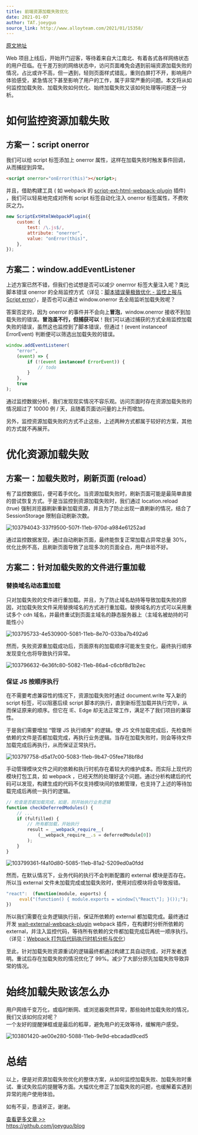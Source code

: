 ```yaml
---
title: 前端资源加载失败优化
date: 2021-01-07
author: TAT.joeyguo
source_link: http://www.alloyteam.com/2021/01/15358/
---
```


<!-- {% raw %} - for jekyll -->

[原文地址](https://github.com/joeyguo/blog/issues/25)

Web 项目上线后，开始开门迎客，等待着来自大江南北、有着各式各样网络状态的用户莅临。在千差万别的网络状态中，访问页面难免会遇到前端资源加载失败的情况，占比或许不高，但一遇到，轻则页面样式错乱，重则白屏打不开，影响用户体验感受，紧急情况下甚至影响了用户的工作，属于非常严重的问题。本文将从如何监控加载失败、加载失败如何优化、始终加载失败又该如何处理等问题逐一分析。

# 如何监控资源加载失败

## 方案一：script onerror

我们可以给 script 标签添加上 onerror 属性，这样在加载失败时触发事件回调，从而捕捉到异常。

```html
<script onerror="onError(this)"></script>;
```

并且，借助构建工具 ( 如 webpack 的 [script-ext-html-webpack-plugin](https://www.npmjs.com/package/script-ext-html-webpack-plugin) 插件) ，我们可以轻易地完成对所有 script 标签自动化注入 onerror 标签属性，不费吹灰之力。

```javascript
new ScriptExtHtmlWebpackPlugin({
    custom: {
        test: /\.js$/,
        attribute: "onerror",
        value: "onError(this)",
    },
});
```

## 方案二：window.addEventListener

上述方案已然不错，但我们也试想是否可以减少 onerrror 标签大量注入呢？类比脚本错误 onerror 的全局监控方式（详见：[脚本错误量极致优化 - 监控上报与 Script error](https://github.com/joeyguo/blog/issues/13)），是否也可以通过 window.onerror 去全局监听加载失败呢？

答案否定的，因为 onerror 的事件并不会向上**冒泡**，window.onerror 接收不到加载失败的错误。**冒泡虽不行，但捕获可以**！我们可以通过捕获的方式全局监控加载失败的错误，虽然这也监控到了脚本错误，但通过！(event instanceof ErrorEvent) 判断便可以筛选出加载失败的错误。

```javascript
window.addEventListener(
    "error",
    (event) => {
        if (!(event instanceof ErrorEvent)) {
            // todo
        }
    },
    true
);
```

通过监控数据分析，我们发现现实情况不容乐观。访问页面时存在资源加载失败的情况超过了 10000 例 / 天，且随着页面访问量的上升而增加。

另外，监控资源加载失败的方式不止这些，上述两种方式都属于较好的方案，其他的方式就不再展开。

# 优化资源加载失败

## 方案一：加载失败时，刷新页面 (reload）

有了监控数据后，便可着手优化。当资源加载失败时，刷新页面可能是最简单直接的尝试恢复方式。于是当监控到资源加载失败时，我们通过 location.reload (true) 强制浏览器刷新重新加载资源，并且为了防止出现一直刷新的情况，结合了 SessionStorage 限制自动刷新次数。

![103794043-337f9500-507f-11eb-970d-a984e61252ad](https://user-images.githubusercontent.com/10385585/103841690-1d99c080-50cf-11eb-98dc-f6dd0badf364.png)

通过监控数据发现，通过自动刷新页面，最终能恢复正常加载占异常总量 30%，优化比例不高，且刷新页面导致了出现多次的页面全白，用户体验不好。

## 方案二：针对加载失败的文件进行重加载

### 替换域名动态重加载

只对加载失败的文件进行重加载。并且，为了防止域名劫持等导致加载失败的原因，对加载失败文件采用替换域名的方式进行重加载。替换域名的方式可以采用重试多个 cdn 域名，并最终重试到页面主域名的静态服务器上（主域名被劫持的可能性小）

![103795733-4e530900-5081-11eb-8e70-033ba7b492a6](https://user-images.githubusercontent.com/10385585/103841712-2b4f4600-50cf-11eb-9f10-c938284c9427.png)

然而，失败资源重加载成功后，页面原有的加载顺序可能发生变化，最终执行顺序发现变化也将导致执行异常。

![103796632-6e36fc80-5082-11eb-86a4-c6cbf8d1b2ec](https://user-images.githubusercontent.com/10385585/103841721-36a27180-50cf-11eb-8817-eefbec64953f.png)

### 保证 JS 按顺序执行

在不需要考虑兼容性的情况下，资源加载失败时通过 document.write 写入新的 script 标签，可以阻塞后续 script 脚本的执行，直到新标签加载并执行完毕，从而保证原来的顺序。但它在 IE、Edge 却无法正常工作，满足不了我们项目的兼容性。

于是我们需要增加 “管理 JS 执行顺序” 的逻辑。使 JS 文件加载完成后，先检查所依赖的文件是否都加载完成，再执行业务逻辑。当存在加载失败时，则会等待文件加载完成后再执行，从而保证正常执行。

![103797758-d5a17c00-5083-11eb-9b47-05fee718bf8d](https://user-images.githubusercontent.com/10385585/103841735-3d30e900-50cf-11eb-94f1-2883f2b19460.png)

手动管理模块文件之间的依赖和执行时机存在着较大的维护成本。而实际上现代的模块打包工具，如 webpack ，已经天然的处理好这个问题。通过分析构建后的代码可以发现，构建生成的代码不仅支持模块间的依赖管理，也支持了上述的等待加载完成后再统一执行的逻辑。

```javascript
// 检查是否都加载完成，如是，则开始执行业务逻辑
function checkDeferredModules() {
    // ...
    if (fulfilled) {
        // 所有都加载，开始执行
        result = __webpack_require__(
            (__webpack_require__.s = deferredModule[0])
        );
    }
}
```

![103799361-f4a10d80-5085-11eb-81a2-5209ed0a0fdd](https://user-images.githubusercontent.com/10385585/103841748-44f08d80-50cf-11eb-9481-e575bcb4347b.png)

然而，在默认情况下，业务代码的执行不会判断配置的 external 模块是否存在。所以当 external 文件未加载完成或加载失败时，使用对应模块将会导致报错。

```javascript
"react":  (function(module, exports) {
     eval("(function() { module.exports = window[\"React\"]; }());");
})
```

所以我们需要在业务逻辑执行前，保证所依赖的 external 都加载完成。最终通过开发 [wait-external-webpack-plugin](https://github.com/joeyguo/wait-external-webpack-plugin) webpack 插件，在构建时分析所依赖的 external，并注入监控代码，等待所有依赖的文件都加载完成后再统一顺序执行。（详见：[Webpack 打包后代码执行时机分析与优化](https://github.com/joeyguo/blog/issues/21)）

至此，针对加载失败资源重试的逻辑最终都通过构建工具自动完成，对开发者透明。重试后存在加载失败的情况优化了 99%。减少了大部分原先加载失败导致异常的情况。

# 始终加载失败该怎么办

用户网络千变万化，或临时断网、或浏览器突然异常，那些始终加载失败的情况，我们又该如何应对呢？  
一个友好的提醒弹框或是最后的稻草，避免用户的无效等待，缓解用户感受。

![103801420-ae00e280-5088-11eb-9e9d-ebcadad9ced5](https://user-images.githubusercontent.com/10385585/103841754-491cab00-50cf-11eb-9fdf-f1246e561b50.png)

# 总结

以上，便是对资源加载失败优化的整体方案，从如何监控加载失败、加载失败时重试、重试失败后的提醒等方面。大幅优化修正了加载失败的问题，也缓解着实遇到异常的用户使用体验。

如有不妥，恳请斧正，谢谢。

[查看更多文章 >>](https://github.com/joeyguo/blog)  
<https://github.com/joeyguo/blog>


<!-- {% endraw %} - for jekyll -->